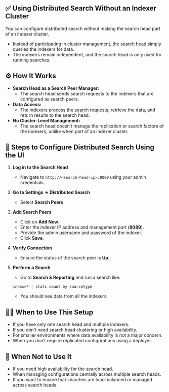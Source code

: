 ## ✅ Using Distributed Search Without an Indexer Cluster

You can configure distributed search without making the search head part of an indexer cluster.

- Instead of participating in cluster management, the search head simply queries the indexers for data.
- The indexers remain independent, and the search head is only used for running searches.

## ⚙️ How It Works

- **Search Head as a Search Peer Manager:**
  - The search head sends search requests to the indexers that are configured as search peers.
- **Data Access:**
  - The indexers process the search requests, retrieve the data, and return results to the search head.
- **No Cluster-Level Management:**
  - The search head doesn’t manage the replication or search factors of the indexers, unlike when part of an indexer cluster.

## 🚀 Steps to Configure Distributed Search Using the UI

1. **Log in to the Search Head**
    - Navigate to `http://<search-head-ip>:8000` using your admin credentials.

2. **Go to Settings → Distributed Search**
    - Select **Search Peers**.

3. **Add Search Peers**
    - Click on **Add New**.
    - Enter the indexer IP address and management port (**8089**).
    - Provide the admin username and password of the indexer.
    - Click **Save**.

4. **Verify Connection**
    - Ensure the status of the search peer is **Up**.

5. **Perform a Search**
    - Go to **Search & Reporting** and run a search like:
    ```
    index=* | stats count by sourcetype
    ```
    - You should see data from all the indexers.

## 🧑‍💻 When to Use This Setup

- If you have only one search head and multiple indexers.
- If you don’t need search head clustering or high availability.
- For smaller environments where data availability is not a major concern.
- When you don’t require replicated configurations using a deployer.

## 🚫 When Not to Use It

- If you need high availability for the search head.
- When managing configurations centrally across multiple search heads.
- If you want to ensure that searches are load-balanced or managed across search heads.

